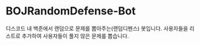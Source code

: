 # BOJRandomDefense-Bot
디스코드 내 백준에서 랜덤으로 문제를 뽑아주는(랜덤디펜스) 봇입니다. 사용자들을 리스트로 추가하여 사용자들이 풀지 않은 문제를 뽑습니다.
